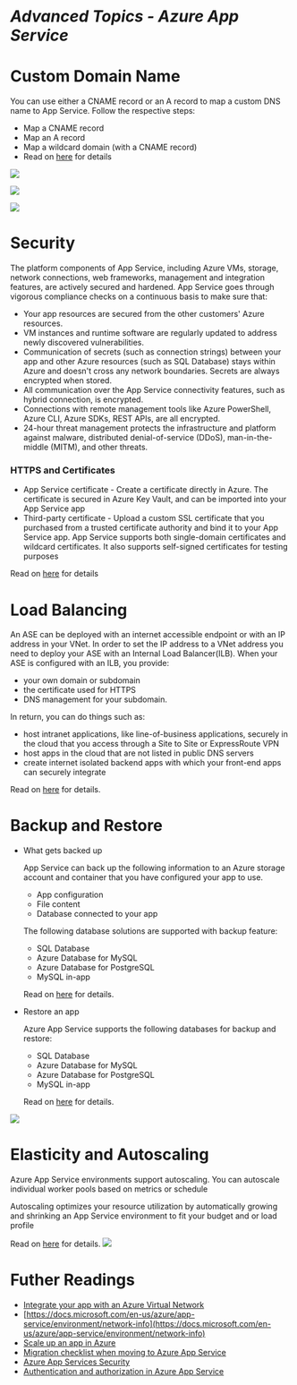 # _Advanced Topics - Azure App Service_

# Custom Domain Name
You can use either a CNAME record or an A record to map a custom DNS name to App Service. Follow the respective steps:
- Map a CNAME record
- Map an A record
- Map a wildcard domain (with a CNAME record)
- Read on [here](https://docs.microsoft.com/en-us/Azure/app-service/app-service-web-tutorial-custom-domain) for details

![](https://docs.microsoft.com/en-us/Azure/app-service/media/app-service-web-tutorial-custom-domain/cname-record.png)

![](https://docs.microsoft.com/en-us/Azure/app-service/media/app-service-web-tutorial-custom-domain/custom-domain-menu.png)

![](https://docs.microsoft.com/en-us/Azure/app-service/media/app-service-web-tutorial-custom-domain/validate-domain-name-cname.png)

# Security

The platform components of App Service, including Azure VMs, storage, network connections, web frameworks, management and integration features, are actively secured and hardened. App Service goes through vigorous compliance checks on a continuous basis to make sure that:

- Your app resources are secured from the other customers' Azure resources.
- VM instances and runtime software are regularly updated to address newly discovered vulnerabilities.
- Communication of secrets (such as connection strings) between your app and other Azure resources (such as SQL Database) stays within Azure and doesn't cross any network boundaries. Secrets are always encrypted when stored.
- All communication over the App Service connectivity features, such as hybrid connection, is encrypted.
- Connections with remote management tools like Azure PowerShell, Azure CLI, Azure SDKs, REST APIs, are all encrypted.
- 24-hour threat management protects the infrastructure and platform against malware, distributed denial-of-service (DDoS), man-in-the-middle (MITM), and other threats.

### HTTPS and Certificates

- App Service certificate - Create a certificate directly in Azure. The certificate is secured in Azure Key Vault, and can be imported into your App Service app
- Third-party certificate - Upload a custom SSL certificate that you purchased from a trusted certificate authority and bind it to your App Service app. App Service supports both single-domain certificates and wildcard certificates. It also supports self-signed certificates for testing purposes

Read on [here](https://docs.microsoft.com/en-us/azure/app-service/overview-security) for details

# Load Balancing
An ASE can be deployed with an internet accessible endpoint or with an IP address in your VNet. In order to set the IP address to a VNet address you need to deploy your ASE with an Internal Load Balancer(ILB). When your ASE is configured with an ILB, you provide:

- your own domain or subdomain
- the certificate used for HTTPS
- DNS management for your subdomain.

In return, you can do things such as:

- host intranet applications, like line-of-business applications, securely in the cloud that you access through a Site to Site or ExpressRoute VPN
- host apps in the cloud that are not listed in public DNS servers
- create internet isolated backend apps with which your front-end apps can securely integrate

Read on [here](https://docs.microsoft.com/en-us/azure/app-service/environment/app-service-environment-with-internal-load-balancer) for details.

# Backup and Restore

- What gets backed up

  App Service can back up the following information to an Azure storage account and container that you have configured your app to use.

   - App configuration
   - File content
   - Database connected to your app

  The following database solutions are supported with backup feature:

   - SQL Database
   - Azure Database for MySQL
   - Azure Database for PostgreSQL
   - MySQL in-app

  Read on [here](https://docs.microsoft.com/en-us/azure/app-service/manage-backup) for details.

- Restore an app

  Azure App Service supports the following databases for backup and restore:
  - SQL Database
  - Azure Database for MySQL
  - Azure Database for PostgreSQL
  - MySQL in-app

  Read on [here](https://docs.microsoft.com/en-us/azure/app-service/web-sites-restore) for details.

![](_media/deployment/azure/backuprestore.png)

# Elasticity and Autoscaling
Azure App Service environments support autoscaling. You can autoscale individual worker pools based on metrics or schedule

Autoscaling optimizes your resource utilization by automatically growing and shrinking an App Service environment to fit your budget and or load profile

Read on [here](https://docs.microsoft.com/en-us/azure/app-service/environment/app-service-environment-auto-scale) for details.
![](https://docs.microsoft.com/en-us/azure/app-service/environment/media/app-service-environment-auto-scale/introduction.png)

# Futher Readings
- [Integrate your app with an Azure Virtual Network](https://docs.microsoft.com/en-us/azure/app-service/web-sites-integrate-with-vnet)
- [https://docs.microsoft.com/en-us/azure/app-service/environment/network-info](https://docs.microsoft.com/en-us/azure/app-service/environment/network-info)
- [Scale up an app in Azure](https://docs.microsoft.com/en-us/Azure/app-service/web-sites-scale)
- [Migration checklist when moving to Azure App Service](https://azure.microsoft.com/en-us/blog/migration-checklist-when-moving-to-azure-app-service/?cdn=disable)
- [Azure App Services Security](https://blogs.msdn.microsoft.com/wriju/2017/04/23/azure-app-services-security/)
- [Authentication and authorization in Azure App Service](https://docs.microsoft.com/en-us/azure/app-service/overview-authentication-authorization)
